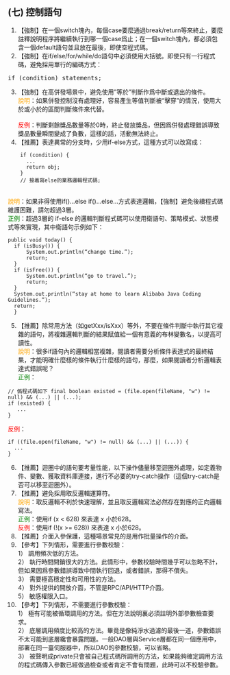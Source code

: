 ## (七) 控制語句 
1. 【強制】在一個switch塊內，每個case要麼通過break/return等來終止，要麼註釋說明程序將繼續執行到哪一個case爲止；在一個switch塊內，都必須包含一個default語句並且放在最後，即使空程式碼。 
2. 【強制】在if/else/for/while/do語句中必須使用大括號。即使只有一行程式碼，避免採用單行的編碼方式：
<pre>if (condition) statements;</pre>
3. 【強制】在高併發場景中，避免使用”等於”判斷作爲中斷或退出的條件。 
<br><span style="color:orange">說明</span>：如果併發控制沒有處理好，容易產生等值判斷被“擊穿”的情況，使用大於或小於的區間判斷條件來代替。  
<br><span style="color:red">反例</span>：判斷剩餘獎品數量等於0時，終止發放獎品，但因爲併發處理錯誤導致獎品數量瞬間變成了負數，這樣的話，活動無法終止。 
4. 【推薦】表達異常的分支時，少用if-else方式，這種方式可以改寫成： 
```
    if (condition) {              
      ...              
      return obj;    
    }   
    // 接着寫else的業務邏輯程式碼; 
```
<br><span style="color:orange">說明</span>：如果非得使用if()...else if()...else...方式表達邏輯，【強制】避免後續程式碼維護困難，請勿超過3層。
<br><span style="color:green">正例</span>：超過3層的 if-else 的邏輯判斷程式碼可以使用衛語句、策略模式、狀態模式等來實現，其中衛語句示例如下： 
```
public void today() {      
  if (isBusy()) {   
      System.out.println(“change time.”);            
      return; 
  }       
  if (isFree()) {  
      System.out.println(“go to travel.”);             
      return;     
  }  
  System.out.println(“stay at home to learn Alibaba Java Coding Guidelines.”);      
  return; 
  } 
```
5. 【推薦】除常用方法（如getXxx/isXxx）等外，不要在條件判斷中執行其它複雜的語句，將複雜邏輯判斷的結果賦值給一個有意義的布林變數名，以提高可讀性。 
<br><span style="color:orange">說明</span>：很多if語句內的邏輯相當複雜，閱讀者需要分析條件表達式的最終結果，才能明確什麼樣的條件執行什麼樣的語句，那麼，如果閱讀者分析邏輯表達式錯誤呢？ <br><span style="color:green">正例</span>： 
```
// 僞程式碼如下 final boolean existed = (file.open(fileName, "w") != null) && (...) || (...); 
if (existed) {    
   ... 
}  
```  
<span style="color:red">反例</span>：
```
if ((file.open(fileName, "w") != null) && (...) || (...)) {     
  ... 
}
```
6. 【推薦】迴圈中的語句要考量性能，以下操作儘量移至迴圈外處理，如定義物件、變數、獲取資料庫連接，進行不必要的try-catch操作（這個try-catch是否可以移至迴圈外）。 
7. 【推薦】避免採用取反邏輯運算符。 
<br><span style="color:orange">說明</span>：取反邏輯不利於快速理解，並且取反邏輯寫法必然存在對應的正向邏輯寫法。 
<br><span style="color:green">正例</span>：使用if (x < 628) 來表達 x 小於628。
<br><span style="color:red">反例</span>：使用if (!(x >= 628)) 來表達 x 小於628。
8. 【推薦】介面入參保護，這種場景常見的是用作批量操作的介面。 
9. 【參考】下列情形，需要進行參數校驗：  
1） 調用頻次低的方法。  
2） 執行時間開銷很大的方法。此情形中，參數校驗時間幾乎可以忽略不計，但如果因爲參數錯誤導致中間執行回退，或者錯誤，那得不償失。  
3） 需要極高穩定性和可用性的方法。  
4） 對外提供的開放介面，不管是RPC/API/HTTP介面。  
5） 敏感權限入口。 
10. 【參考】下列情形，不需要進行參數校驗：
<br>1） 極有可能被循環調用的方法。但在方法說明裏必須註明外部參數檢查要求。
<br>2） 底層調用頻度比較高的方法。畢竟是像純淨水過濾的最後一道，參數錯誤不太可能到底層纔會暴露問題。一般DAO層與Service層都在同一個應用中，部署在同一臺伺服器中，所以DAO的參數校驗，可以省略。
<br>3） 被聲明成private只會被自己程式碼所調用的方法，如果能夠確定調用方法的程式碼傳入參數已經做過檢查或者肯定不會有問題，此時可以不校驗參數。